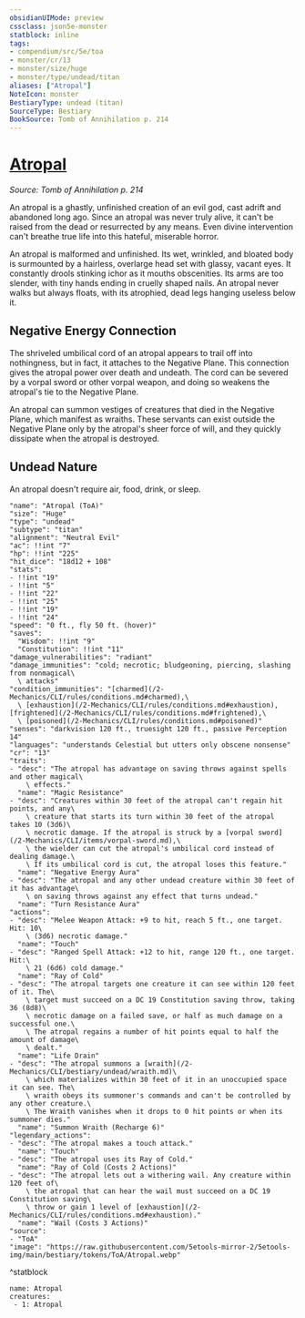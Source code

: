```yaml
---
obsidianUIMode: preview
cssclass: json5e-monster
statblock: inline
tags:
- compendium/src/5e/toa
- monster/cr/13
- monster/size/huge
- monster/type/undead/titan
aliases: ["Atropal"]
NoteIcon: monster
BestiaryType: undead (titan)
SourceType: Bestiary
BookSource: Tomb of Annihilation p. 214
---
```

# [Atropal](2-Mechanics\CLI\bestiary\undead/atropal-toa.md)
*Source: Tomb of Annihilation p. 214*  

An atropal is a ghastly, unfinished creation of an evil god, cast adrift and abandoned long ago. Since an atropal was never truly alive, it can't be raised from the dead or resurrected by any means. Even divine intervention can't breathe true life into this hateful, miserable horror.

An atropal is malformed and unfinished. Its wet, wrinkled, and bloated body is surmounted by a hairless, overlarge head set with glassy, vacant eyes. It constantly drools stinking ichor as it mouths obscenities. Its arms are too slender, with tiny hands ending in cruelly shaped nails. An atropal never walks but always floats, with its atrophied, dead legs hanging useless below it.

## Negative Energy Connection

The shriveled umbilical cord of an atropal appears to trail off into nothingness, but in fact, it attaches to the Negative Plane. This connection gives the atropal power over death and undeath. The cord can be severed by a vorpal sword or other vorpal weapon, and doing so weakens the atropal's tie to the Negative Plane.

An atropal can summon vestiges of creatures that died in the Negative Plane, which manifest as wraiths. These servants can exist outside the Negative Plane only by the atropal's sheer force of will, and they quickly dissipate when the atropal is destroyed.

## Undead Nature

An atropal doesn't require air, food, drink, or sleep.

```statblock
"name": "Atropal (ToA)"
"size": "Huge"
"type": "undead"
"subtype": "titan"
"alignment": "Neutral Evil"
"ac": !!int "7"
"hp": !!int "225"
"hit_dice": "18d12 + 108"
"stats":
- !!int "19"
- !!int "5"
- !!int "22"
- !!int "25"
- !!int "19"
- !!int "24"
"speed": "0 ft., fly 50 ft. (hover)"
"saves":
  "Wisdom": !!int "9"
  "Constitution": !!int "11"
"damage_vulnerabilities": "radiant"
"damage_immunities": "cold; necrotic; bludgeoning, piercing, slashing from nonmagical\
  \ attacks"
"condition_immunities": "[charmed](/2-Mechanics/CLI/rules/conditions.md#charmed),\
  \ [exhaustion](/2-Mechanics/CLI/rules/conditions.md#exhaustion), [frightened](/2-Mechanics/CLI/rules/conditions.md#frightened),\
  \ [poisoned](/2-Mechanics/CLI/rules/conditions.md#poisoned)"
"senses": "darkvision 120 ft., truesight 120 ft., passive Perception 14"
"languages": "understands Celestial but utters only obscene nonsense"
"cr": "13"
"traits":
- "desc": "The atropal has advantage on saving throws against spells and other magical\
    \ effects."
  "name": "Magic Resistance"
- "desc": "Creatures within 30 feet of the atropal can't regain hit points, and any\
    \ creature that starts its turn within 30 feet of the atropal takes 10 (3d6)\
    \ necrotic damage. If the atropal is struck by a [vorpal sword](/2-Mechanics/CLI/items/vorpal-sword.md),\
    \ the wielder can cut the atropal's umbilical cord instead of dealing damage.\
    \ If its umbilical cord is cut, the atropal loses this feature."
  "name": "Negative Energy Aura"
- "desc": "The atropal and any other undead creature within 30 feet of it has advantage\
    \ on saving throws against any effect that turns undead."
  "name": "Turn Resistance Aura"
"actions":
- "desc": "Melee Weapon Attack: +9 to hit, reach 5 ft., one target. Hit: 10\
    \ (3d6) necrotic damage."
  "name": "Touch"
- "desc": "Ranged Spell Attack: +12 to hit, range 120 ft., one target. Hit:\
    \ 21 (6d6) cold damage."
  "name": "Ray of Cold"
- "desc": "The atropal targets one creature it can see within 120 feet of it. The\
    \ target must succeed on a DC 19 Constitution saving throw, taking 36 (8d8)\
    \ necrotic damage on a failed save, or half as much damage on a successful one.\
    \ The atropal regains a number of hit points equal to half the amount of damage\
    \ dealt."
  "name": "Life Drain"
- "desc": "The atropal summons a [wraith](/2-Mechanics/CLI/bestiary/undead/wraith.md)\
    \ which materializes within 30 feet of it in an unoccupied space it can see. The\
    \ wraith obeys its summoner's commands and can't be controlled by any other creature.\
    \ The Wraith vanishes when it drops to 0 hit points or when its summoner dies."
  "name": "Summon Wraith (Recharge 6)"
"legendary_actions":
- "desc": "The atropal makes a touch attack."
  "name": "Touch"
- "desc": "The atropal uses its Ray of Cold."
  "name": "Ray of Cold (Costs 2 Actions)"
- "desc": "The atropal lets out a withering wail. Any creature within 120 feet of\
    \ the atropal that can hear the wail must succeed on a DC 19 Constitution saving\
    \ throw or gain 1 level of [exhaustion](/2-Mechanics/CLI/rules/conditions.md#exhaustion)."
  "name": "Wail (Costs 3 Actions)"
"source":
- "ToA"
"image": "https://raw.githubusercontent.com/5etools-mirror-2/5etools-img/main/bestiary/tokens/ToA/Atropal.webp"
```
^statblock

```encounter-table
name: Atropal
creatures:
 - 1: Atropal
```